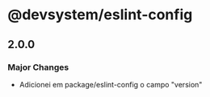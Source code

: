 # @devsystem/eslint-config

## 2.0.0

### Major Changes

- Adicionei em package/eslint-config o campo "version"
